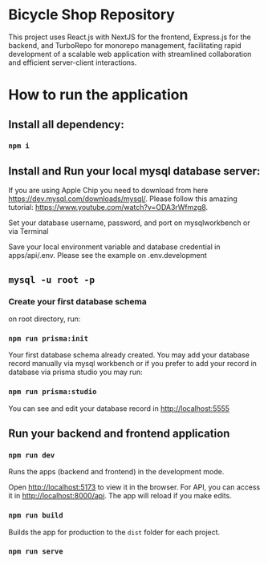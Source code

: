 # Bicycle Shop Repository

This project uses React.js with NextJS for the frontend, Express.js for the backend, and TurboRepo for monorepo management, facilitating rapid development of a scalable web application with streamlined collaboration and efficient server-client interactions.

# How to run the application

## Install all dependency:

### `npm i`

## Install and Run your local mysql database server:

If you are using Apple Chip you need to download from here https://dev.mysql.com/downloads/mysql/. Please follow this amazing tutorial: https://www.youtube.com/watch?v=ODA3rWfmzg8.

Set your database username, password, and port on mysqlworkbench or via Terminal

Save your local environment variable and database credential in apps/api/.env. Please see the example on .env.development

## `mysql -u root -p`

### Create your first database schema

on root directory, run:

### `npm run prisma:init`

Your first database schema already created.
You may add your database record manually via mysql workbench or if you prefer to add your record in database via prisma studio you may run:

### `npm run prisma:studio`

You can see and edit your database record in [http://localhost:5555](http://localhost:5555)

## Run your backend and frontend application

### `npm run dev`

Runs the apps (backend and frontend) in the development mode.

Open [http://localhost:5173](http://localhost:5173) to view it in the browser. For API, you can access it in [http://localhost:8000/api](http://localhost:8000/api). The app will reload if you make edits.

### `npm run build`

Builds the app for production to the `dist` folder for each project.

### `npm run serve`
